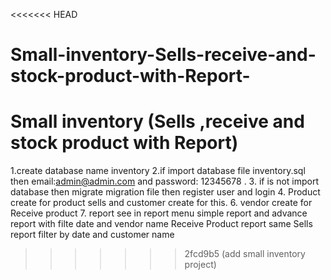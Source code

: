 <<<<<<< HEAD
# Small-inventory-Sells-receive-and-stock-product-with-Report-
Small inventory (Sells ,receive and stock  product  with Report)
=======
1.create database name inventory 
2.if import database file inventory.sql then email:admin@admin.com and password: 12345678 .
3. if is not import database then migrate migration file then register user and login
4. Product create for product sells and customer create for this.
6. vendor create for Receive product
7. report see in report menu  simple report and advance report with filte date and vendor name Receive Product report same Sells report filter by date and customer name
>>>>>>> 2fcd9b5 (add small inventory project)
